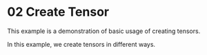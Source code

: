 # 02 Create Tensor

This example is a demonstration of basic usage of creating tensors.

In this example, we create tensors in different ways.